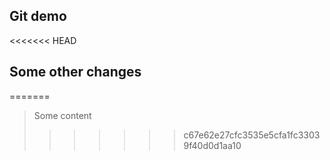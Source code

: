 ## Git demo

<<<<<<< HEAD
## Some other changes
=======
> Some content
>>>>>>> c67e62e27cfc3535e5cfa1fc33039f40d0d1aa10
